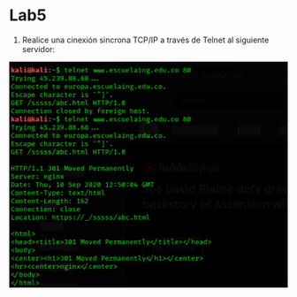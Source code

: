 # Lab5

1. Realice una cinexión sincrona TCP/IP a través de Telnet al siguiente servidor: 

![TCP/IP](./Image/Telnet.png)